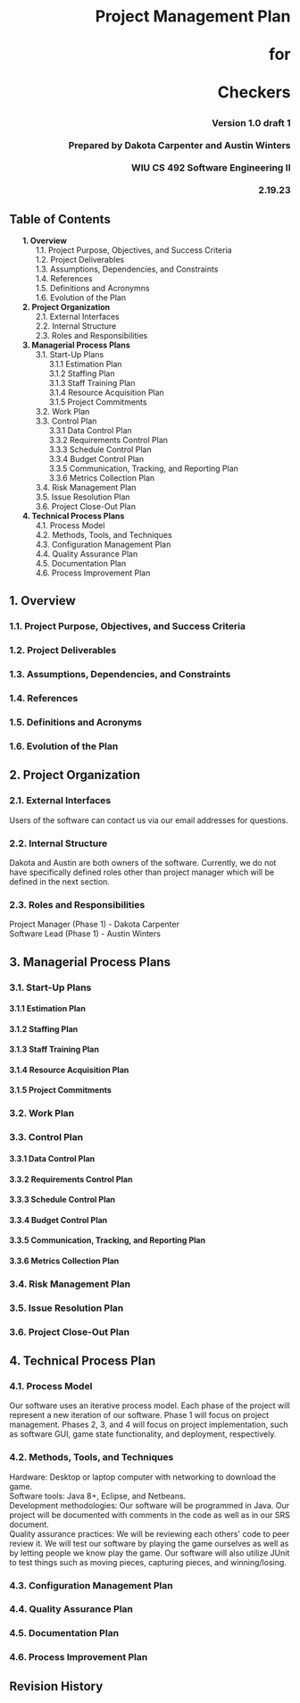 # <p align="right">Project Management Plan</br><br>for<br></br>Checkers</p>


### <p align="right">Version 1.0 draft 1<br></br>Prepared by Dakota Carpenter and Austin Winters<br></br>WIU CS 492 Software Engineering II<br></br>2.19.23</div>

## Table of Contents

<ul style="list-style-type:none">
	<li><strong>1. Overview</strong>
		<ul style="list-style-type:none">
			<li>1.1. Project Purpose, Objectives, and Success Criteria</li>
			<li>1.2. Project Deliverables</li>
			<li>1.3. Assumptions, Dependencies, and Constraints</li>
			<li>1.4. References</li>
			<li>1.5. Definitions and Acronymns</li>
			<li>1.6. Evolution of the Plan</li>
		</ul>
	</li>
	<li><strong>2. Project Organization</strong>
		<ul style="list-style-type:none">
			<li>2.1. External Interfaces</li>
			<li>2.2. Internal Structure</li>
			<li>2.3. Roles and Responsibilities</li>
		</ul>
	</li>
	<li><strong>3. Managerial Process Plans</strong>
		<ul style="list-style-type:none">
			<li>3.1. Start-Up Plans
				<ul style="list-style-type:none">
					<li>3.1.1 Estimation Plan</li>
					<li>3.1.2 Staffing Plan</li>
					<li>3.1.3 Staff Training Plan</li>
					<li>3.1.4 Resource Acquisition Plan</li>
					<li>3.1.5 Project Commitments</li>
				</ul>
			</li>
			<li>3.2. Work Plan</li>
			<li>3.3. Control Plan
				<ul style="list-style-type:none">
					<li>3.3.1 Data Control Plan</li>
					<li>3.3.2 Requirements Control Plan</li>
					<li>3.3.3 Schedule Control Plan</li>
					<li>3.3.4 Budget Control Plan</li>
					<li>3.3.5 Communication, Tracking, and Reporting Plan</li>
					<li>3.3.6 Metrics Collection Plan</li>
				</ul>
			</li>
			<li>3.4. Risk Management Plan</li>
			<li>3.5. Issue Resolution Plan</li>
			<li>3.6. Project Close-Out Plan</li>
		</ul>
	</li>
	<li><strong>4. Technical Process Plans</strong>
		<ul style="list-style-type:none">
			<li>4.1. Process Model</li>
			<li>4.2. Methods, Tools, and Techniques</li>
			<li>4.3. Configuration Management Plan</li>
			<li>4.4. Quality Assurance Plan</li>
			<li>4.5. Documentation Plan</li>
			<li>4.6. Process Improvement Plan</li>
		</ul>
	</li>
</ul>

## 1. Overview

### 1.1. Project Purpose, Objectives, and Success Criteria

### 1.2. Project Deliverables

### 1.3. Assumptions, Dependencies, and Constraints

### 1.4. References

### 1.5. Definitions and Acronyms

### 1.6. Evolution of the Plan

## 2. Project Organization

### 2.1. External Interfaces
Users of the software can contact us via our email addresses for questions.

### 2.2. Internal Structure
Dakota and Austin are both owners of the software. Currently, we do not have specifically defined roles other than project manager which will be defined in the next section.

### 2.3. Roles and Responsibilities
Project Manager (Phase 1) - Dakota Carpenter</br>
Software Lead (Phase 1) - Austin Winters

## 3. Managerial Process Plans

### 3.1. Start-Up Plans

#### 3.1.1 Estimation Plan

#### 3.1.2 Staffing Plan

#### 3.1.3 Staff Training Plan

#### 3.1.4 Resource Acquisition Plan

#### 3.1.5 Project Commitments

### 3.2. Work Plan

### 3.3. Control Plan

#### 3.3.1 Data Control Plan

#### 3.3.2 Requirements Control Plan

#### 3.3.3 Schedule Control Plan

#### 3.3.4 Budget Control Plan

#### 3.3.5 Communication, Tracking, and Reporting Plan

#### 3.3.6 Metrics Collection Plan

### 3.4. Risk Management Plan

### 3.5. Issue Resolution Plan

### 3.6. Project Close-Out Plan

## 4. Technical Process Plan

### 4.1. Process Model
Our software uses an iterative process model. Each phase of the project will represent a new iteration of our software. Phase 1 will focus on project management. Phases 2, 3, and 4 will focus on project implementation, such as software GUI, game state functionality, and deployment, respectively. 

### 4.2. Methods, Tools, and Techniques
Hardware: Desktop or laptop computer with networking to download the game.<br>
Software tools: Java 8+, Eclipse, and Netbeans.<br>
Development methodologies: Our software will be programmed in Java. Our project will be documented with comments in the code as well as in our SRS document.<br>
Quality assurance practices: We will be reviewing each others' code to peer review it. We will test our software by playing the game ourselves as well as by letting people we know play the game. Our software will also utilize JUnit to test things such as moving pieces, capturing pieces, and winning/losing. 

### 4.3. Configuration Management Plan

### 4.4. Quality Assurance Plan

### 4.5. Documentation Plan

### 4.6. Process Improvement Plan

## Revision History
